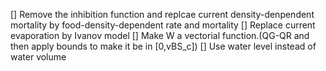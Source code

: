 [] Remove the inhibition function and replcae current density-denpendent mortality by food-density-dependent rate and mortality
[] Replace current evaporation by Ivanov model
[] Make W a vectorial function.(QG-QR and then apply bounds to make it be in [0,vBS_c])
[] Use water level instead of water volume
